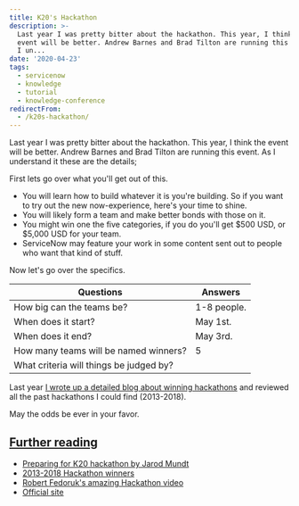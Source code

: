 ```yaml
---
title: K20's Hackathon
description: >-
  Last year I was pretty bitter about the hackathon. This year, I think the
  event will be better. Andrew Barnes and Brad Tilton are running this event. As
  I un...
date: '2020-04-23'
tags:
  - servicenow
  - knowledge
  - tutorial
  - knowledge-conference
redirectFrom:
  - /k20s-hackathon/
---
```


<!--StartFragment-->

Last year I was pretty bitter about the hackathon. This year, I think the event will be better. Andrew Barnes and Brad Tilton are running this event. As I understand it these are the details;

First lets go over what you'll get out of this.

* You will learn how to build whatever it is you're building. So if you want to try out the new now-experience, here's your time to shine.
* You will likely form a team and make better bonds with those on it.
* You might win one the five categories, if you do you'll get $500 USD, or $5,000 USD for your team.
* ServiceNow may feature your work in some content sent out to people who want that kind of stuff.

Now let's go over the specifics.

| Questions                               | Answers     |
| --------------------------------------- | ----------- |
| How big can the teams be?               | 1-8 people. |
| When does it start?                     | May 1st.    |
| When does it end?                       | May 3rd.    |
| How many teams will be named winners?   | 5           |
| What criteria will things be judged by? |             |

Last year [I wrote up a detailed blog about winning hackathons](https://jace.pro/post/2019-04-22-knowledge-hackathon-past/) and reviewed all the past hackathons I could find (2013-2018).

May the odds be ever in your favor.

## [Further reading](https://jace.pro/post/2020-04-23-k20-hackathon-see-you-there/#further-reading)

* [Preparing for K20 hackathon by Jarod Mundt](https://finite-partners.com/preparing-for-the-k20-hackathon/)
* [2013-2018 Hackathon winners](https://jace.pro/post/2019-04-22-knowledge-hackathon-past/)
* [Robert Fedoruk's amazing Hackathon video](https://www.youtube.com/watch?v=ctzX-ANG_Sk&feature=youtu.be)
* [Official site](https://hacknow.service-now.com/creatorcon)

<!--EndFragment-->